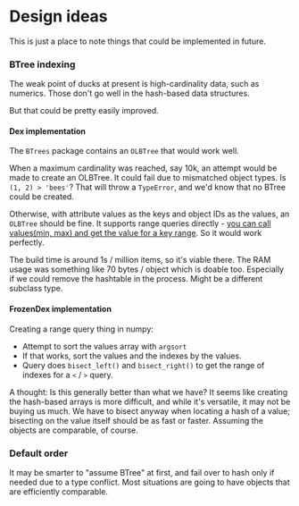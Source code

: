 # Design ideas

This is just a place to note things that could be implemented in future.

### BTree indexing

The weak point of ducks at present is high-cardinality data, such as numerics. Those don't go well in the 
hash-based data structures.

But that could be pretty easily improved. 

#### Dex implementation

The `BTrees` package contains an `OLBTree` that would work well. 

When a maximum cardinality was reached, say 10k, an attempt would be made to create an OLBTree. 
It could fail due to mismatched object types. Is `(1, 2) > 'bees'`? That will throw a `TypeError`, and we'd know
that no BTree could be created.

Otherwise, with attribute values as the keys and object IDs as the values, an `OLBTree` should be fine.
It supports range queries directly - [you can call values(min, max) and get the value for a key range](https://btrees.readthedocs.io/en/stable/api.html#BTrees.Interfaces.IMinimalDictionary.values).
So it would work perfectly.

The build time is around 1s / million items, so it's viable there. The RAM usage was something like 70 bytes / object
which is doable too. Especially if we could remove the hashtable in the process. Might be a different subclass type.

#### FrozenDex implementation

Creating a range query thing in numpy:
 - Attempt to sort the values array with `argsort`
 - If that works, sort the values and the indexes by the values.
 - Query does `bisect_left()` and `bisect_right()` to get the range of indexes for a `<` / `>` query.

A thought: Is this generally better than what we have? It seems like creating the hash-based arrays
is more difficult, and while it's versatile, it may not be buying us much. We have to bisect anyway when
locating a hash of a value; bisecting on the value itself should be as fast or faster. Assuming the objects
are comparable, of course.

### Default order

It may be smarter to "assume BTree" at first, and fail over to hash only if needed due to a type conflict. 
Most situations are going to have objects that are efficiently comparable.

